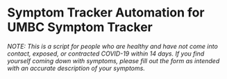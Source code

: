 # Symptom Tracker Automation for UMBC Symptom Tracker
*NOTE: This is a script for people who are healthy and have not come into contact, exposed, or contracted COVID-19 within 14 days. If you find yourself coming down with symptoms, please fill out the form as intended with an accurate description of your symptoms.*
